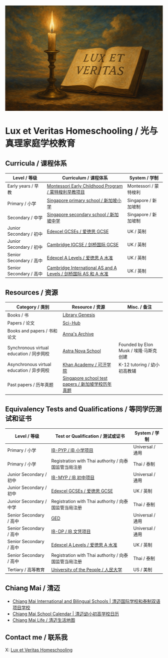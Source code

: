 ![](https://github.com/1arry1iu/lux-et-veritas-homeschooling/blob/main/lux-et-veritas.png)

# Lux et Veritas Homeschooling / 光与真理家庭学校教育

## Curricula / 课程体系

| Level / 等级 | Curriculum / 课程体系 | System / 学制 |
|---|---|---|
| Early years / 早教 | [Montessori Early Childhood Program / 蒙特梭利早教项目](https://www.montessori.org/wp-content/uploads/2021/09/Montessori-Curriculum-Scope-and-Sequence.pdf) | Montessori / 蒙特梭利 |
| Primary / 小学 | [Singapore primary school / 新加坡小学](https://www.moe.gov.sg/primary/curriculum/syllabus) | Singapore / 新加坡制 |
| Secondary / 中学 | [Singapore secondary school / 新加坡中学](https://www.moe.gov.sg/secondary/schools-offering-full-sbb/syllabus) | Singapore / 新加坡制 |
| Junior Secondary / 初中 | [Edexcel GCSEs / 爱徳思 GCSE](https://qualifications.pearson.com/en/qualifications/edexcel-gcses.html) | UK / 英制 |
| Junior Secondary / 初中 | [Cambridge IGCSE / 剑桥国际 GCSE](https://www.cambridgeinternational.org/programmes-and-qualifications/cambridge-upper-secondary/cambridge-igcse/) | UK / 英制 |
| Senior Secondary / 高中 | [Edexcel A Levels / 爱徳思 A 水准](https://qualifications.pearson.com/en/qualifications/edexcel-a-levels.html) | UK / 英制 |
| Senior Secondary / 高中 | [Cambridge International AS and A Levels / 剑桥国际 AS 和 A 水准](https://www.cambridgeinternational.org/programmes-and-qualifications/cambridge-advanced/cambridge-international-as-and-a-levels/) | UK / 英制 |

## Resources / 资源

| Category / 类别 | Resource / 资源 | Misc. / 备注 |
|---|---|---|
| Books / 书 | [Library Genesis](https://libgen.li/) ||
| Papers / 论文 | [Sci-Hub](https://www.sci-hub.ru/) ||
| Books and papers / 书和论文 | [Anna's Archive](https://annas-archive.org/) ||
| Synchronous virtual education / 同步网校 | [Astra Nova School](https://www.astranova.org/) | Founded by Elon Musk / 埃隆·马斯克创建 |
| Asynchronous virtual education / 异步网校 | [Khan Academy / 可汗学院](https://www.khanacademy.org/) | K-12 tutoring / 幼小初高教辅 |
| Past papers / 历年真题 | [Singapore school test papers / 新加坡学校历年真题](https://freetestpaper.com/) ||

## Equivalency Tests and Qualifications / 等同学历测试和证书

| Level / 等级 | Test or Qualification / 测试或证书 | System / 学制 |
|---|---|---|
| Primary / 小学 | [IB-PYP / IB 小学项目](https://www.ibo.org/programmes/primary-years-programme/) | Universal / 通用 |
| Primary / 小学 | Registration with Thai authority / 向泰国监管当局注册 | Thai / 泰制 |
| Junior Secondary / 初中 | [IB-MYP / IB 初中项目](https://www.ibo.org/programmes/middle-years-programme/) | Universal / 通用 |
| Junior Secondary / 初中 | [Edexcel GCSEs / 爱徳思 GCSE](https://qualifications.pearson.com/en/qualifications/edexcel-gcses.html) | UK / 英制 |
| Junior Secondary / 中学 | Registration with Thai authority / 向泰国监管当局注册 | Thai / 泰制 |
| Senior Secondary / 高中 | [GED](https://www.ged.com/en/) | Universal / 通用 |
| Senior Secondary / 高中 | [IB-DP / IB 文凭项目](https://www.ibo.org/programmes/diploma-programme/) | Universal / 通用 |
| Senior Secondary / 高中 | [Edexcel A Levels / 爱徳思 A 水准](https://qualifications.pearson.com/en/qualifications/edexcel-a-levels.html) | UK / 英制 |
| Senior Secondary / 高中 | Registration with Thai authority / 向泰国监管当局注册 | Thai / 泰制 |
| Tertiary / 高等教育 | [University of the People / 人民大学](https://www.uopeople.edu/) | US / 美制 |

## Chiang Mai / 清迈

- [Chiang Mai International and Bilingual Schools | 清迈国际学校和泰制双语项目学校](https://github.com/1arry1iu/lux-et-veritas-homeschooling/blob/main/content/chiang-mai-schools.md)
- [Chiang Mai School Calendar | 清迈幼小初高学校日历](https://calendar.google.com/calendar/embed?src=33dbf34a05555c9a2755c92bdaddf8164a4822544c690ac37bdd113ff9129d90%40group.calendar.google.com&ctz=Asia%2FBangkok)
- [Chiang Mai Life / 清迈生活地图](https://www.google.com/maps/d/u/0/edit?mid=1Sm54BUI7Ddt5hjqRUktFB-sX6eiwSHQ&usp=sharing)

## Contact me / 联系我

X: [Lux et Veritas Homeschooling](https://x.com/_lux_veritas_)
